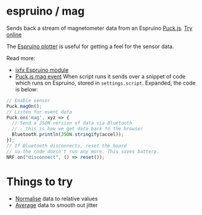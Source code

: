 # espruino / mag

Sends back a stream of magnetometer data from an Espruino [Puck.js](https://www.espruino.com/Puck.js). [Try online](https://demos.ixfx.fun/io/espruino/mag/)

The [Espruino plotter](https://clinth.github.io/ixfx-play/io/espruino-plot/index.html) is
useful for getting a feel for the sensor data.

Read more:
- [ixfx Espruino module](https://api.ixfx.fun/modules/Io.Espruino.html)
- [Puck.js mag event](https://www.espruino.com/Puck.js#magnetometer)
When script runs it sends over a snippet of code which runs on Espruino, stored in `settings.script`. Expanded, the code is below:

```js
// Enable sensor
Puck.magOn(); 
// Listen for event data
Puck.on('mag', xyz => {
  // Send a JSON version of data via Bluetooth
  // - this is how we get data back to the browser
  Bluetooth.println(JSON.stringify(accel));
});
// If Bluetooth disconnects, reset the board
// so the code doesn't run any more. This saves battery.
NRF.on("disconnect", () => reset());
```

# Things to try

- [Normalise](https://ixfx.fun/data/normalising/) data to
  relative values
- [Average](https://ixfx.fun/data/averaging/) data to smooth
  out jitter
